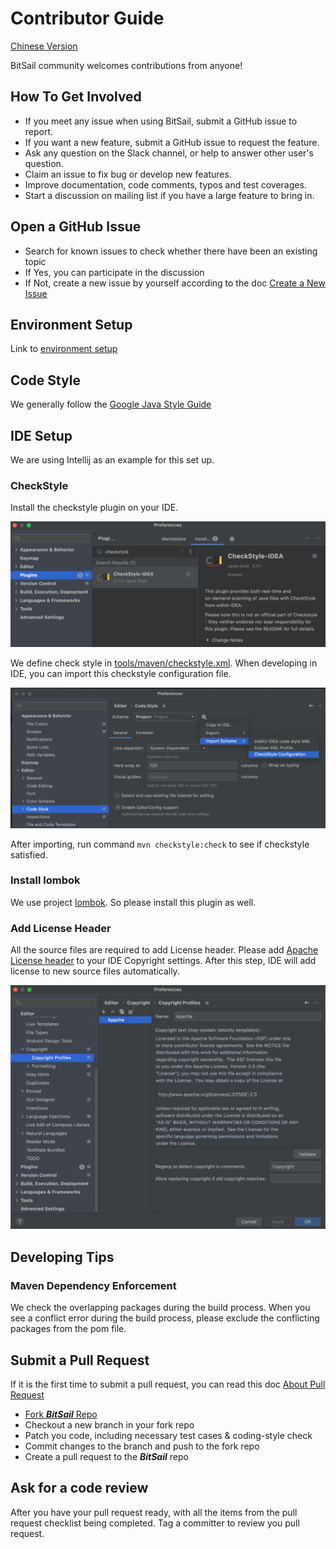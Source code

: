 # Contributor Guide
[Chinese Version](contributing_zh.md)

BitSail community welcomes contributions from anyone!

## How To Get Involved

- If you meet any issue when using BitSail, submit a GitHub issue to report.
- If you want a new feature, submit a GitHub issue to request the feature.
- Ask any question on the Slack channel, or help to answer other user's question.
- Claim an issue to fix bug or develop new features.
- Improve documentation, code comments, typos and test coverages.
- Start a discussion on mailing list if you have a large feature to bring in.

## Open a GitHub Issue
- Search for known issues to check whether there have been an existing topic
- If Yes, you can participate in the discussion
- If Not, create a new issue by yourself according to the doc [Create a New Issue](https://docs.github.com/en/issues/tracking-your-work-with-issues/creating-an-issue)

## Environment Setup
Link to [environment setup](env_setup.md)

## Code Style

We generally follow the [Google Java Style Guide](https://google.github.io/styleguide/javaguide.html)

## IDE Setup

We are using Intellij as an example for this set up.

### CheckStyle

Install the checkstyle plugin on your IDE.

![](images/checkstyle_plugin.png)

We define check style in [tools/maven/checkstyle.xml](https://github.com/bytedance/bitsail/blob/master/tools/maven/checkstyle.xml).
When developing in IDE, you can import this checkstyle configuration file.

![](images/set_checkstyle.png)

After importing, run command `mvn checkstyle:check` to see if checkstyle satisfied.

### Install lombok

We use project [lombok](https://projectlombok.org/). So please install this plugin as well.

### Add License Header
All the source files are required to add License header. Please add [Apache License header](https://www.apache.org/legal/src-headers#headers)
to your IDE Copyright settings. After this step, IDE will add license to new source files automatically.

![](images/license_header.png)

## Developing Tips
### Maven Dependency Enforcement
We check the overlapping packages during the build process. When you see a conflict error during the build process,
please exclude the conflicting packages from the pom file.

## Submit a Pull Request
If it is the first time to submit a pull request, you can read this doc [About Pull Request](https://docs.github.com/en/pull-requests/collaborating-with-pull-requests/proposing-changes-to-your-work-with-pull-requests/about-pull-requests)

- [Fork ***BitSail*** Repo](https://docs.github.com/en/get-started/quickstart/fork-a-repo)
- Checkout a new branch in your fork repo
- Patch you code, including necessary test cases & coding-style check
- Commit changes to the branch and push to the fork repo
- Create a pull request to the ***BitSail*** repo

## Ask for a code review
After you have your pull request ready, with all the items from the pull request checklist being completed. 
Tag a committer to review you pull request.
